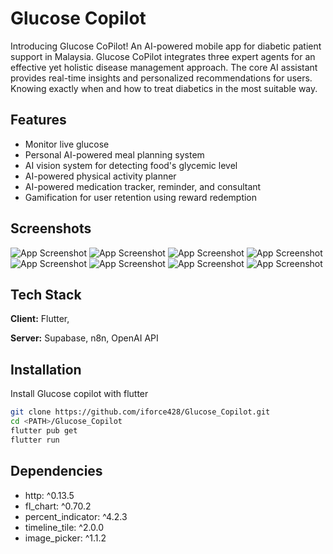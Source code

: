 
# Glucose Copilot
Introducing Glucose CoPilot! An AI-powered mobile app for diabetic patient support in Malaysia. Glucose CoPilot integrates three expert agents for an effective yet holistic disease management approach. The core AI assistant provides real-time insights and personalized recommendations for users. Knowing exactly when and how to treat diabetics in the most suitable way.



## Features
- Monitor live glucose
- Personal AI-powered meal planning system
- AI  vision system for detecting food's glycemic level
- AI-powered physical activity planner
- AI-powered medication tracker, reminder, and consultant
- Gamification for user retention using reward redemption


## Screenshots

![App Screenshot](assets/README/Loading_Page.png)
![App Screenshot](assets/README/CGM.png)
![App Screenshot](assets/README/Dashboard.png)
![App Screenshot](assets/README/Dietary.png)
![App Screenshot](assets/README/AI_Vision.png)
![App Screenshot](assets/README/Medication.png)
![App Screenshot](assets/README/Activity.png)
![App Screenshot](assets/README/Reward.png)


## Tech Stack

**Client:** Flutter,

**Server:** Supabase, n8n, OpenAI API


## Installation

Install Glucose copilot with flutter

```bash
git clone https://github.com/iforce428/Glucose_Copilot.git
cd <PATH>/Glucose_Copilot
flutter pub get
flutter run
```

## Dependencies
-   http: ^0.13.5
- fl_chart: ^0.70.2
- percent_indicator: ^4.2.3
- timeline_tile: ^2.0.0
- image_picker: ^1.1.2